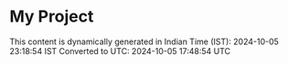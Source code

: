 # My Project

This content is dynamically generated in Indian Time (IST): 2024-10-05 23:18:54 IST
Converted to UTC: 2024-10-05 17:48:54 UTC
